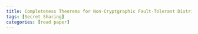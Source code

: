 ```yaml
---
title: Completeness Theorems for Non-Cryptgraphic Fault-Tolerant Distributed Computation
tags: [Secret Sharing]
categories: [read paper]
---
```


